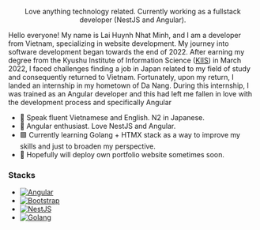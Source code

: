 <p align="center">Love anything technology related. Currently working as a fullstack developer (NestJS and Angular).</p>

<p>Hello everyone! My name is Lai Huynh Nhat Minh, and I am a developer from Vietnam, specializing in website development. My journey into software development began towards the end of 2022. After earning my degree from the Kyushu Institute of Information Science (<a href="https://www.kiis.ac.jp/en/">KIIS</a>) in March 2022, I faced challenges finding a job in Japan related to my field of study and consequently returned to Vietnam. Fortunately, upon my return, I landed an internship in my hometown of Da Nang. During this internship, I was trained as an Angular developer and this had left me fallen in love with the development process and specifically Angular</p>

- 🌟 Speak fluent Vietnamese and English. N2 in Japanese.
- 🚀 Angular enthusiast. Love NestJS and Angular.
- 🟩 Currently learning Golang + HTMX stack as a way to improve my skills and just to broaden my perspective.
- 📰 Hopefully will deploy own portfolio website sometimes soon.

### Stacks

* [![Angular][Angular.io]][Angular-url]
* [![Bootstrap][Bootstrap.com]][Bootstrap-url]
* [![NestJS][Nestjs.com]][NestJS-url]
* [![Golang][Go.dev]][Go-url]

<!-- MARKDOWN LINKS & IMAGES -->
<!-- https://www.markdownguide.org/basic-syntax/#reference-style-links -->
[Angular.io]: https://img.shields.io/badge/Angular-DD0031?style=for-the-badge&logo=angular&logoColor=white
[Angular-url]: https://angular.io/
[Bootstrap.com]: https://img.shields.io/badge/Bootstrap-563D7C?style=for-the-badge&logo=bootstrap&logoColor=white
[Bootstrap-url]: https://getbootstrap.com/
[Nestjs.com]: https://img.shields.io/badge/nestjs-E0234E?style=for-the-badge&logo=nestjs&logoColor=white
[NestJS-url]: https://nestjs.com/
[Go.dev]: https://go.dev/
[Go-url]: https://img.shields.io/badge/go-%2300ADD8.svg?style=for-the-badge&logo=go&logoColor=white